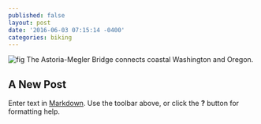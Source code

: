 ```yaml
---
published: false
layout: post
date: '2016-06-03 07:15:14 -0400'
categories: biking
---
```

![fig](http://i.imgur.com/llWZkvE.png)
The Astoria-Megler Bridge connects coastal Washington and Oregon.

## A New Post

Enter text in [Markdown](http://daringfireball.net/projects/markdown/). Use the toolbar above, or click the **?** button for formatting help.
